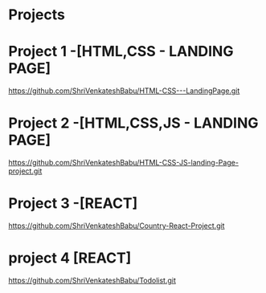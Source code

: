 # Projects
# Project 1 -[HTML,CSS - LANDING PAGE]
https://github.com/ShriVenkateshBabu/HTML-CSS---LandingPage.git
# Project 2 -[HTML,CSS,JS - LANDING PAGE]
https://github.com/ShriVenkateshBabu/HTML-CSS-JS-landing-Page-project.git
# Project 3 -[REACT]
https://github.com/ShriVenkateshBabu/Country-React-Project.git
# project 4 [REACT]
https://github.com/ShriVenkateshBabu/Todolist.git
